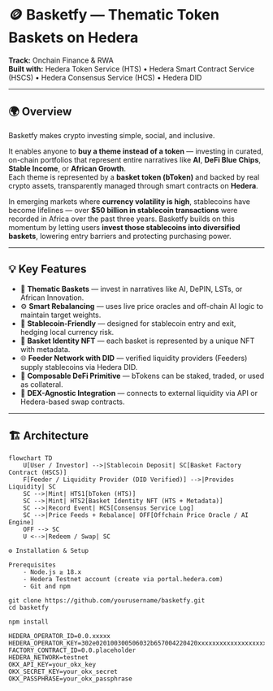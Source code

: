 # 🪙 Basketfy — Thematic Token Baskets on Hedera  
**Track:** Onchain Finance & RWA  
**Built with:** Hedera Token Service (HTS) • Hedera Smart Contract Service (HSCS) • Hedera Consensus Service (HCS) • Hedera DID  

---

## 🌍 Overview

Basketfy makes crypto investing simple, social, and inclusive.

It enables anyone to **buy a theme instead of a token** — investing in curated, on-chain portfolios that represent entire narratives like **AI**, **DeFi Blue Chips**, **Stable Income**, or **African Growth**.  
Each theme is represented by a **basket token (bToken)** and backed by real crypto assets, transparently managed through smart contracts on **Hedera**.

In emerging markets where **currency volatility is high**, stablecoins have become lifelines — over **$50 billion in stablecoin transactions** were recorded in Africa over the past three years. Basketfy builds on this momentum by letting users **invest those stablecoins into diversified baskets**, lowering entry barriers and protecting purchasing power.

---

## 💡 Key Features

- 🎨 **Thematic Baskets** — invest in narratives like AI, DePIN, LSTs, or African Innovation.  
- ⚙️ **Smart Rebalancing** — uses live price oracles and off-chain AI logic to maintain target weights.  
- 💸 **Stablecoin-Friendly** — designed for stablecoin entry and exit, hedging local currency risk.  
- 🪪 **Basket Identity NFT** — each basket is represented by a unique NFT with metadata.  
- 🌐 **Feeder Network with DID** — verified liquidity providers (Feeders) supply stablecoins via Hedera DID.  
- 🧩 **Composable DeFi Primitive** — bTokens can be staked, traded, or used as collateral.  
- 💱 **DEX-Agnostic Integration** — connects to external liquidity via API or Hedera-based swap contracts.

---

## 🏗️ Architecture

```mermaid
flowchart TD
    U[User / Investor] -->|Stablecoin Deposit| SC[Basket Factory Contract (HSCS)]
    F[Feeder / Liquidity Provider (DID Verified)] -->|Provides Liquidity| SC
    SC -->|Mint| HTS1[bToken (HTS)]
    SC -->|Mint| HTS2[Basket Identity NFT (HTS + Metadata)]
    SC -->|Record Event| HCS[Consensus Service Log]
    SC -->|Price Feeds + Rebalance| OFF[Offchain Price Oracle / AI Engine]
    OFF --> SC
    U <-->|Redeem / Swap| SC

⚙️ Installation & Setup

Prerequisites
	- Node.js ≥ 18.x
	- Hedera Testnet account (create via portal.hedera.com)
	- Git and npm

git clone https://github.com/yourusername/basketfy.git
cd basketfy

npm install

HEDERA_OPERATOR_ID=0.0.xxxxx
HEDERA_OPERATOR_KEY=302e020100300506032b657004220420xxxxxxxxxxxxxxxxxxxxxxxxxxxxxx
FACTORY_CONTRACT_ID=0.0.placeholder
HEDERA_NETWORK=testnet
OKX_API_KEY=your_okx_key
OKX_SECRET_KEY=your_okx_secret
OKX_PASSPHRASE=your_okx_passphrase
